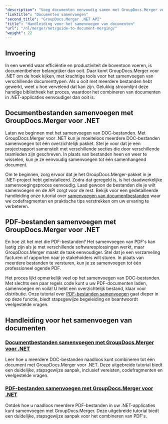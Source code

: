 ```yaml
---
"description": "Voeg documenten eenvoudig samen met GroupDocs.Merger voor .NET. Ontdek stapsgewijze tutorials over het effectief samenvoegen van DOC- en PDF-bestanden."
"linktitle": "Documenten samenvoegen"
"second_title": "GroupDocs.Merger .NET API"
"title": "Handleiding voor het samenvoegen van documenten"
"url": "/nl/merger/net/guide-to-document-merging/"
"weight": 22
---
```


## Invoering

In een wereld waar efficiëntie en productiviteit de boventoon voeren, is documentbeheer belangrijker dan ooit. Daar komt GroupDocs.Merger voor .NET om de hoek kijken, met krachtige tools voor het samenvoegen van verschillende documenttypen. Als u ooit met meerdere bestanden hebt gewerkt, weet u hoe vervelend dat kan zijn. Gelukkig stroomlijnt deze handige bibliotheek het proces, waardoor het combineren van documenten in .NET-applicaties eenvoudiger dan ooit is.

## Documentbestanden samenvoegen met GroupDocs.Merger voor .NET

Laten we beginnen met het samenvoegen van DOC-bestanden. Met GroupDocs.Merger voor .NET kun je moeiteloos meerdere DOC-bestanden samenvoegen tot één overzichtelijk pakket. Stel je voor dat je een projectrapport samenstelt met verschillende secties die door verschillende teamleden zijn geschreven. In plaats van bestanden heen en weer te wisselen, kun je ze eenvoudig samenvoegen tot één samenhangend document. 

Om te beginnen, zorg ervoor dat je het GroupDocs.Merger-pakket in je .NET-project hebt geïnstalleerd. Zodra dat geregeld is, is het daadwerkelijke samenvoegingsproces eenvoudig. Laad gewoon de bestanden die je wilt samenvoegen en de API zorgt voor de rest. Bekijk voor een gedetailleerde handleiding onze tutorial over [samenvoegen van documentbestanden](./merge-document-files/) waar we codefragmenten en praktische tips verstrekken om uw ervaring te verbeteren.

## PDF-bestanden samenvoegen met GroupDocs.Merger voor .NET

En hoe zit het met die PDF-bestanden? Het samenvoegen van PDF's kan lastig zijn als je met verschillende softwareoplossingen werkt, maar GroupDocs.Merger maakt de taak eenvoudiger. Stel dat je een verzameling facturen of rapporten naar je stakeholders wilt sturen. In plaats van meerdere bestanden te versturen, kun je ze samenvoegen tot één professioneel ogende PDF.

Het proces lijkt opmerkelijk veel op het samenvoegen van DOC-bestanden. Met slechts een paar regels code kunt u uw PDF-documenten laden, samenvoegen en voilà! U hebt een overzichtelijk bestand, klaar voor distributie. Onze tutorial over [PDF-bestanden samenvoegen](./merge-pdf-files/) gaat dieper in op deze functie, biedt stapsgewijze begeleiding en beantwoordt veelgestelde vragen.

## Handleiding voor het samenvoegen van documenten
### [Documentbestanden samenvoegen met GroupDocs.Merger voor .NET](./merge-document-files/)
Leer hoe u meerdere DOC-bestanden naadloos kunt combineren tot één document met GroupDocs.Merger voor .NET. Deze uitgebreide tutorial biedt een duidelijke, stapsgewijze aanpak, inclusief vereisten, codefragmenten en veelgestelde vragen.
### [PDF-bestanden samenvoegen met GroupDocs.Merger voor .NET](./merge-pdf-files/)
Ontdek hoe u naadloos meerdere PDF-bestanden in uw .NET-applicaties kunt samenvoegen met GroupDocs.Merger. Deze uitgebreide tutorial biedt een duidelijke, stapsgewijze aanpak voor het combineren van PDF's.